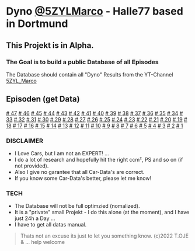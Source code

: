 # Dyno [@5ZYLMarco](https://www.youtube.com/c/5ZYLMarco) - Halle77 based in Dortmund

## This Projekt is in Alpha.

### The Goal is to build a public Database of all Episodes

The Database should contain all "Dyno" Results from the YT-Channel [5ZYL_Marco](https://www.youtube.com/channel/UCNhFsNZQfB2mdM1FoV6q1Kw)

## Episoden (get Data)

[# 47](https://www.youtube.com/watch?v=-U2iLAAdLb0)
[# 46](https://www.youtube.com/watch?v=BP_DuLkvy5A)
[# 45](https://www.youtube.com/watch?v=VI1e417i130)
[# 44](https://www.youtube.com/watch?v=AcY53Nyh__k)
[# 43](https://www.youtube.com/watch?v=6UB_8KVNDHE)
[# 42](https://www.youtube.com/watch?v=F8mgJAhtEIU)
[# 41](https://www.youtube.com/watch?v=ToyAeBT77BU)
[# 40](https://www.youtube.com/watch?v=tQCr-ilriks)
[# 39](https://www.youtube.com/watch?v=eBir5tD_j04)
[# 38](https://www.youtube.com/watch?v=QfejIrbdLkY)
[# 37](https://www.youtube.com/watch?v=azPKoGILPiQ)
[# 36](https://www.youtube.com/watch?v=rky0umSEMIU)
[# 35](https://www.youtube.com/watch?v=MC0NFzTLJ64)
[# 34](https://www.youtube.com/watch?v=CyXw1IsVFsA)
[# 33](https://www.youtube.com/watch?v=4rPDZ0xLyS4)
[# 32](https://www.youtube.com/watch?v=HO4zip39pl8)
[# 31](https://www.youtube.com/watch?v=xIg7sxloRSA)
[# 30](https://www.youtube.com/watch?v=ILHbfxFF6u4)
[# 29](https://www.youtube.com/watch?v=PgW4HZv5X2c)
[# 28](https://www.youtube.com/watch?v=Q7rKgXCFxms)
[# 27](https://www.youtube.com/watch?v=runp_UMo_gI)
[# 26](https://www.youtube.com/watch?v=fvbykBegO3s)
[# 25](https://www.youtube.com/watch?v=_6cKT9BNgKE)
[# 24](https://www.youtube.com/watch?v=sR_JS37zyNo)
[# 23](https://www.youtube.com/watch?v=0rnMbGcpCLQ)
[# 22](https://www.youtube.com/watch?v=CgfHgEPeKgU)
[# 21](https://www.youtube.com/watch?v=8L9YhVK3dfw)
[# 20](https://www.youtube.com/watch?v=Z_73k9Mxn3c)
[# 19](https://www.youtube.com/watch?v=LZCKyJTHM40)
[# 18](https://www.youtube.com/watch?v=5nfUh6V5adQ)
[# 17](https://www.youtube.com/watch?v=MBoTJRx2S9Q)
[# 16](https://www.youtube.com/watch?v=o9_-y0S3odg)
[# 15](https://www.youtube.com/watch?v=UWzepIKSErU)
[# 14](https://www.youtube.com/watch?v=pdXfTF4kNQQ)
[# 13](https://www.youtube.com/watch?v=0LXYZteQOkE)
[# 12](https://www.youtube.com/watch?v=m1Yfs-ENkC4)
[# 11](https://www.youtube.com/watch?v=AXpFX4AtpbY)
[# 10](https://www.youtube.com/watch?v=Q3uZ8m2ljdo)
[# 9](https://www.youtube.com/watch?v=VIbkf3p4oBE)
[# 8](https://www.youtube.com/watch?v=djQVD9sAPNI)
[# 7](https://www.youtube.com/watch?v=__5KDiJOqa0)
[# 6](https://www.youtube.com/watch?v=l3yIQiLBLdQ)
[# 5](https://www.youtube.com/watch?v=GtusWvFzYaQ)
[# 4](https://www.youtube.com/watch?v=nXnDJVK-cr4)
[# 3](https://www.youtube.com/watch?v=eZ4BLLSVVo8)
[# 2](https://www.youtube.com/watch?v=SrU_Op2Mc2Y)
[# 1](https://www.youtube.com/watch?v=97FspZAbtG8)

### DISCLAIMER

- I Love Cars, but I am not an EXPERT! ...
- I do a lot of research and hopefully hit the right ccm², PS and so on (if not provided).
- Also I give no garantee that all Car-Data's are correct.
- If you know some Car-Data's better, please let me know!

### TECH

- The Database will not be full optimzied (nomalized).
- It is a "private" small Projekt - I do this alone (at the moment), and I have just 24h a Day ...
- I have to get all datas manual.

> Thats not an excuse its just to let you something know.
> (c)2022 T.OJE & ... help welcome
